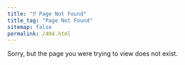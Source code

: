 ```yaml
---
title: "⁉️ Page Not Found"
title_tag: "Page Not Found"
sitemap: false
permalink: /404.html
---
```


Sorry, but the page you were trying to view does not exist.